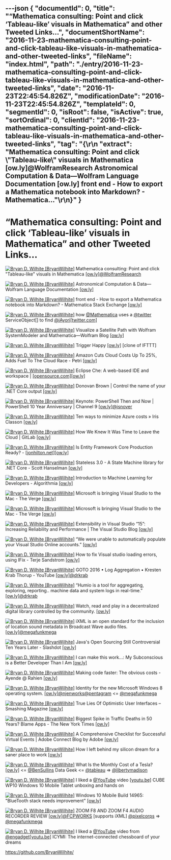 ---json
{
  "documentId": 0,
  "title": "“Mathematica consulting: Point and click ‘Tableau-like’ visuals in Mathematica” and other Tweeted Links…",
  "documentShortName": "2016-11-23-mathematica-consulting-point-and-click-tableau-like-visuals-in-mathematica-and-other-tweeted-links",
  "fileName": "index.html",
  "path": "./entry/2016-11-23-mathematica-consulting-point-and-click-tableau-like-visuals-in-mathematica-and-other-tweeted-links",
  "date": "2016-11-23T22:45:54.826Z",
  "modificationDate": "2016-11-23T22:45:54.826Z",
  "templateId": 0,
  "segmentId": 0,
  "isRoot": false,
  "isActive": true,
  "sortOrdinal": 0,
  "clientId": "2016-11-23-mathematica-consulting-point-and-click-tableau-like-visuals-in-mathematica-and-other-tweeted-links",
  "tag": "{\r\n  \"extract\": \"Mathematica consulting: Point and click \\\"Tableau-like\\\" visuals in Mathematica [ow.ly]@WolframResearch Astronomical Computation & Data—Wolfram Language Documentation [ow.ly] front end - How to export a Mathematica notebook into Markdown? - Mathematica...\"\r\n}"
}
---

# “Mathematica consulting: Point and click ‘Tableau-like’ visuals in Mathematica” and other Tweeted Links…

[<img alt="Bryan D. Wilhite [BryanWilhite]" src="https://songhay.blob.core.windows.net/shared-social-twitter/BryanWilhite.jpeg">](http://songhayblog.azurewebsites.net/ "Bryan D. Wilhite [BryanWilhite]") Mathematica consulting: Point and click "Tableau-like" visuals in Mathematica [[ow.ly]](http://ibnhconsulting.blogspot.com/2012/12/point-and-click-tableau-like-visuals-in.html)[@WolframResearch](http://twitter.com/WolframResearch)

[<img alt="Bryan D. Wilhite [BryanWilhite]" src="https://songhay.blob.core.windows.net/shared-social-twitter/BryanWilhite.jpeg">](http://songhayblog.azurewebsites.net/ "Bryan D. Wilhite [BryanWilhite]") Astronomical Computation & Data—Wolfram Language Documentation [[ow.ly]](https://reference.wolfram.com/language/guide/AstronomicalComputationAndData.html)

[<img alt="Bryan D. Wilhite [BryanWilhite]" src="https://songhay.blob.core.windows.net/shared-social-twitter/BryanWilhite.jpeg">](http://songhayblog.azurewebsites.net/ "Bryan D. Wilhite [BryanWilhite]") front end - How to export a Mathematica notebook into Markdown? - Mathematica Stack Exchange [[ow.ly]](https://mathematica.stackexchange.com/questions/84556/how-to-export-a-mathematica-notebook-into-markdown)

[<img alt="Bryan D. Wilhite [BryanWilhite]" src="https://songhay.blob.core.windows.net/shared-social-twitter/BryanWilhite.jpeg">](http://songhayblog.azurewebsites.net/ "Bryan D. Wilhite [BryanWilhite]") how [@Mathematica](http://twitter.com/Mathematica) uses a [@twitter](http://twitter.com/twitter) ServiceObject[] to find [@iAyori](http://twitter.com/iAyori)[[twitter.com]](https://twitter.com/BryanWilhite/status/799951654338576384/photo/1)

[<img alt="Bryan D. Wilhite [BryanWilhite]" src="https://songhay.blob.core.windows.net/shared-social-twitter/BryanWilhite.jpeg">](http://songhayblog.azurewebsites.net/ "Bryan D. Wilhite [BryanWilhite]") Visualize a Satellite Path with Wolfram SystemModeler and Mathematica—Wolfram Blog [[ow.ly]](https://blog.wolfram.com/2012/08/16/visualize-a-satellite-path-with-wolfram-systemmodeler-and-mathematica/)

[<img alt="Bryan D. Wilhite [BryanWilhite]" src="https://songhay.blob.core.windows.net/shared-social-twitter/BryanWilhite.jpeg">](http://songhayblog.azurewebsites.net/ "Bryan D. Wilhite [BryanWilhite]") Trigger Happy [[ow.ly]](http://ow.ly/KoRH3067Xoc) [clone of IFTTT]

[<img alt="Bryan D. Wilhite [BryanWilhite]" src="https://songhay.blob.core.windows.net/shared-social-twitter/BryanWilhite.jpeg">](http://songhayblog.azurewebsites.net/ "Bryan D. Wilhite [BryanWilhite]") Amazon Cuts Cloud Costs Up To 25%, Adds Fuel To The Cloud Race - Petri [[ow.ly]](https://www.petri.com/amazon-cuts-cloud-costs-25-adds-fuel-cloud-race)

[<img alt="Bryan D. Wilhite [BryanWilhite]" src="https://songhay.blob.core.windows.net/shared-social-twitter/BryanWilhite.jpeg">](http://songhayblog.azurewebsites.net/ "Bryan D. Wilhite [BryanWilhite]") Eclipse Che: A web-based IDE and workspace | [[opensource.com]](http://Opensource.com)[[ow.ly]](https://opensource.com/life/16/11/introduction-eclipse-che)

[<img alt="Bryan D. Wilhite [BryanWilhite]" src="https://songhay.blob.core.windows.net/shared-social-twitter/BryanWilhite.jpeg">](http://songhayblog.azurewebsites.net/ "Bryan D. Wilhite [BryanWilhite]") Donovan Brown | Control the name of your .NET Core output [[ow.ly]](http://www.donovanbrown.com/post/Control-the-name-of-your-NET-Core-output)

[<img alt="Bryan D. Wilhite [BryanWilhite]" src="https://songhay.blob.core.windows.net/shared-social-twitter/BryanWilhite.jpeg">](http://songhayblog.azurewebsites.net/ "Bryan D. Wilhite [BryanWilhite]") Keynote: PowerShell Then and Now | PowerShell 10 Year Anniversary | Channel 9 [[ow.ly]](https://channel9.msdn.com/Events/PowerShell-Team/PowerShell-10-Year-Anniversary/Keynote-PowerShell-Then-and-Now)[@jsnover](http://twitter.com/jsnover)

[<img alt="Bryan D. Wilhite [BryanWilhite]" src="https://songhay.blob.core.windows.net/shared-social-twitter/BryanWilhite.jpeg">](http://songhayblog.azurewebsites.net/ "Bryan D. Wilhite [BryanWilhite]") Ten ways to minimize Azure costs » Iris Classon [[ow.ly]](http://irisclasson.com/2016/11/10/ten-ways-to-minimize-azure-costs/)

[<img alt="Bryan D. Wilhite [BryanWilhite]" src="https://songhay.blob.core.windows.net/shared-social-twitter/BryanWilhite.jpeg">](http://songhayblog.azurewebsites.net/ "Bryan D. Wilhite [BryanWilhite]") How We Knew It Was Time to Leave the Cloud | GitLab [[ow.ly]](https://about.gitlab.com/blog/2016/11/10/why-choose-bare-metal/?)

[<img alt="Bryan D. Wilhite [BryanWilhite]" src="https://songhay.blob.core.windows.net/shared-social-twitter/BryanWilhite.jpeg">](http://songhayblog.azurewebsites.net/ "Bryan D. Wilhite [BryanWilhite]") Is Entity Framework Core Production Ready? - [[jonhilton.net]](http://jonhilton.net)[[ow.ly]](https://jonhilton.net/2016/11/09/is-entity-framework-core-production-ready/)

[<img alt="Bryan D. Wilhite [BryanWilhite]" src="https://songhay.blob.core.windows.net/shared-social-twitter/BryanWilhite.jpeg">](http://songhayblog.azurewebsites.net/ "Bryan D. Wilhite [BryanWilhite]") Stateless 3.0 - A State Machine library for .NET Core - Scott Hanselman [[ow.ly]](https://www.hanselman.com/blog/Stateless30AStateMachineLibraryForNETCore.aspx)

[<img alt="Bryan D. Wilhite [BryanWilhite]" src="https://songhay.blob.core.windows.net/shared-social-twitter/BryanWilhite.jpeg">](http://songhayblog.azurewebsites.net/ "Bryan D. Wilhite [BryanWilhite]") Introduction to Machine Learning for Developers - Algorithmia [[ow.ly]](https://algorithmia.com/blog/introduction-machine-learning-developers)

[<img alt="Bryan D. Wilhite [BryanWilhite]" src="https://songhay.blob.core.windows.net/shared-social-twitter/BryanWilhite.jpeg">](http://songhayblog.azurewebsites.net/ "Bryan D. Wilhite [BryanWilhite]") Microsoft is bringing Visual Studio to the Mac - The Verge [[ow.ly]](https://www.theverge.com/2016/11/14/13621116/microsoft-visual-studio-coming-to-mac)

[<img alt="Bryan D. Wilhite [BryanWilhite]" src="https://songhay.blob.core.windows.net/shared-social-twitter/BryanWilhite.jpeg">](http://songhayblog.azurewebsites.net/ "Bryan D. Wilhite [BryanWilhite]") Microsoft is bringing Visual Studio to the Mac - The Verge [[ow.ly]](https://www.theverge.com/2016/11/14/13621116/microsoft-visual-studio-coming-to-mac)

[<img alt="Bryan D. Wilhite [BryanWilhite]" src="https://songhay.blob.core.windows.net/shared-social-twitter/BryanWilhite.jpeg">](http://songhayblog.azurewebsites.net/ "Bryan D. Wilhite [BryanWilhite]") Extensibility in Visual Studio “15”: Increasing Reliability and Performance | The Visual Studio Blog [[ow.ly]](https://devblogs.microsoft.com/visualstudio/extensibility-in-visual-studio-15-increasing-reliability-and-performance/)

[<img alt="Bryan D. Wilhite [BryanWilhite]" src="https://songhay.blob.core.windows.net/shared-social-twitter/BryanWilhite.jpeg">](http://songhayblog.azurewebsites.net/ "Bryan D. Wilhite [BryanWilhite]") “We were unable to automatically populate your Visual Studio Online accounts.” [[ow.ly]](https://docs.microsoft.com/en-us/collaborate/connect-redirect)

[<img alt="Bryan D. Wilhite [BryanWilhite]" src="https://songhay.blob.core.windows.net/shared-social-twitter/BryanWilhite.jpeg">](http://songhayblog.azurewebsites.net/ "Bryan D. Wilhite [BryanWilhite]") How to fix Visual studio loading errors, using IFix - Terje Sandstrom [[ow.ly]](http://hermit.no/how-to-fix-visual-studio-loading-errors-using-ifix/)

[<img alt="Bryan D. Wilhite [BryanWilhite]" src="https://songhay.blob.core.windows.net/shared-social-twitter/BryanWilhite.jpeg">](http://songhayblog.azurewebsites.net/ "Bryan D. Wilhite [BryanWilhite]") GOTO 2016 • Log Aggregation • Kresten Krab Thorup - YouTube [[ow.ly]](https://www.youtube.com/watch?v=ZlGZ0_mFlmQ)[@drkrab](http://twitter.com/drkrab)

[<img alt="Bryan D. Wilhite [BryanWilhite]" src="https://songhay.blob.core.windows.net/shared-social-twitter/BryanWilhite.jpeg">](http://songhayblog.azurewebsites.net/ "Bryan D. Wilhite [BryanWilhite]") “Humio is a tool for aggregating, exploring, reporting.. machine data and system logs in real-time.” [[ow.ly]](https://www.humio.com/)[@drkrab](http://twitter.com/drkrab)

[<img alt="Bryan D. Wilhite [BryanWilhite]" src="https://songhay.blob.core.windows.net/shared-social-twitter/BryanWilhite.jpeg">](http://songhayblog.azurewebsites.net/ "Bryan D. Wilhite [BryanWilhite]") Watch, read and play in a decentralized digital library controlled by the community. [[ow.ly]](https://lbry.com/)

[<img alt="Bryan D. Wilhite [BryanWilhite]" src="https://songhay.blob.core.windows.net/shared-social-twitter/BryanWilhite.jpeg">](http://songhayblog.azurewebsites.net/ "Bryan D. Wilhite [BryanWilhite]") iXML is an open standard for the inclusion of location sound metadata in Broadcast Wave audio files. [[ow.ly]](https://en.wikipedia.org/wiki/IXML)[@megafunkmega](http://twitter.com/megafunkmega)

[<img alt="Bryan D. Wilhite [BryanWilhite]" src="https://songhay.blob.core.windows.net/shared-social-twitter/BryanWilhite.jpeg">](http://songhayblog.azurewebsites.net/ "Bryan D. Wilhite [BryanWilhite]") Java's Open Sourcing Still Controversial Ten Years Later - Slashdot [[ow.ly]](https://developers.slashdot.org/story/16/11/13/0428203/javas-open-sourcing-still-controversial-ten-years-later?utm_source=feedly1.0mainlinkanon&utm_medium=feed)

[<img alt="Bryan D. Wilhite [BryanWilhite]" src="https://songhay.blob.core.windows.net/shared-social-twitter/BryanWilhite.jpeg">](http://songhayblog.azurewebsites.net/ "Bryan D. Wilhite [BryanWilhite]") I can make this work...: My Subconscious is a Better Developer Than I Am [[ow.ly]](https://blog.johnnyreilly.com/2016/11/my-subconscious-is-better-developer.html)

[<img alt="Bryan D. Wilhite [BryanWilhite]" src="https://songhay.blob.core.windows.net/shared-social-twitter/BryanWilhite.jpeg">](http://songhayblog.azurewebsites.net/ "Bryan D. Wilhite [BryanWilhite]") Making code faster: The obvious costs - Ayende @ Rahien [[ow.ly]](https://ayende.com/blog/176035/making-code-faster-the-obvious-costs?Key=904d0bc1-457b-472a-afe0-f839d0d0a428)

[<img alt="Bryan D. Wilhite [BryanWilhite]" src="https://songhay.blob.core.windows.net/shared-social-twitter/BryanWilhite.jpeg">](http://songhayblog.azurewebsites.net/ "Bryan D. Wilhite [BryanWilhite]") Identity for the new Microsoft Windows 8 operating system. [[ow.ly]](http://www.pentagram.com/#/projects/89434)[@njenworks](http://twitter.com/njenworks)[@pentagram](http://twitter.com/pentagram) <= [@megafunkmega](http://twitter.com/megafunkmega)

[<img alt="Bryan D. Wilhite [BryanWilhite]" src="https://songhay.blob.core.windows.net/shared-social-twitter/BryanWilhite.jpeg">](http://songhayblog.azurewebsites.net/ "Bryan D. Wilhite [BryanWilhite]") True Lies Of Optimistic User Interfaces – Smashing Magazine [[ow.ly]](https://www.smashingmagazine.com/2016/11/true-lies-of-optimistic-user-interfaces/)

[<img alt="Bryan D. Wilhite [BryanWilhite]" src="https://songhay.blob.core.windows.net/shared-social-twitter/BryanWilhite.jpeg">](http://songhayblog.azurewebsites.net/ "Bryan D. Wilhite [BryanWilhite]") Biggest Spike in Traffic Deaths in 50 Years? Blame Apps - The New York Times [[ow.ly]](https://www.nytimes.com/2016/11/16/business/tech-distractions-blamed-for-rise-in-traffic-fatalities.html?_r=0)

[<img alt="Bryan D. Wilhite [BryanWilhite]" src="https://songhay.blob.core.windows.net/shared-social-twitter/BryanWilhite.jpeg">](http://songhayblog.azurewebsites.net/ "Bryan D. Wilhite [BryanWilhite]") A Comprehensive Checklist for Successful Virtual Events | Adobe Connect Blog by Adobe [[ow.ly]](https://blogs.adobe.com/adobeconnect/2016/11/a-comprehensive-checklist-for-successful-virtual-events.html)

[<img alt="Bryan D. Wilhite [BryanWilhite]" src="https://songhay.blob.core.windows.net/shared-social-twitter/BryanWilhite.jpeg">](http://songhayblog.azurewebsites.net/ "Bryan D. Wilhite [BryanWilhite]") How I left behind my silicon dream for a saner place to work [[ow.ly]](https://m.signalvnoise.com:443/how-i-left-behind-my-silicon-dream-for-a-saner-place-to-work/#.j3u7en1sq)

[<img alt="Bryan D. Wilhite [BryanWilhite]" src="https://songhay.blob.core.windows.net/shared-social-twitter/BryanWilhite.jpeg">](http://songhayblog.azurewebsites.net/ "Bryan D. Wilhite [BryanWilhite]") What Is the Monthly Cost of a Tesla? [[ow.ly]](https://www.youtube.com/watch?v=bNKVb_KMh7g) <= [@BenSullins](http://twitter.com/BenSullins) Data Geek <= [@tableau](http://twitter.com/tableau) => [@libertymadison](http://twitter.com/libertymadison)

[<img alt="Bryan D. Wilhite [BryanWilhite]" src="https://songhay.blob.core.windows.net/shared-social-twitter/BryanWilhite.jpeg">](http://songhayblog.azurewebsites.net/ "Bryan D. Wilhite [BryanWilhite]") I liked a [@YouTube](http://twitter.com/YouTube) video [[youtu.be]](http://youtu.be/NhGyoUfRJEE?a) CUBE WP10 Windows 10 Mobile Tablet unboxing and hands on

[<img alt="Bryan D. Wilhite [BryanWilhite]" src="https://songhay.blob.core.windows.net/shared-social-twitter/BryanWilhite.jpeg">](http://songhayblog.azurewebsites.net/ "Bryan D. Wilhite [BryanWilhite]") Windows 10 Mobile Build 14965: "BlueTooth stack needs improvement" [[ow.ly]](https://www.youtube.com/watch?v=V7yVZKYISz0)

[<img alt="Bryan D. Wilhite [BryanWilhite]" src="https://songhay.blob.core.windows.net/shared-social-twitter/BryanWilhite.jpeg">](http://songhayblog.azurewebsites.net/ "Bryan D. Wilhite [BryanWilhite]") ZOOM F8 AND ZOOM F4 AUDIO RECORDER REVIEW [[ow.ly]](https://www.fcpworks.com/tag/proapps/)[@FCPWORKS](http://twitter.com/FCPWORKS) [supports iXML] [@pixelcorps](http://twitter.com/pixelcorps) => [@megafunkmega](http://twitter.com/megafunkmega)

[<img alt="Bryan D. Wilhite [BryanWilhite]" src="https://songhay.blob.core.windows.net/shared-social-twitter/BryanWilhite.jpeg">](http://songhayblog.azurewebsites.net/ "Bryan D. Wilhite [BryanWilhite]") I liked a [@YouTube](http://twitter.com/YouTube) video from [@engadget](http://twitter.com/engadget)[[youtu.be]](http://youtu.be/jsBkNI12V7A?a) ICYMI: The internet-connected chessboard of your dreams

<https://github.com/BryanWilhite/>
